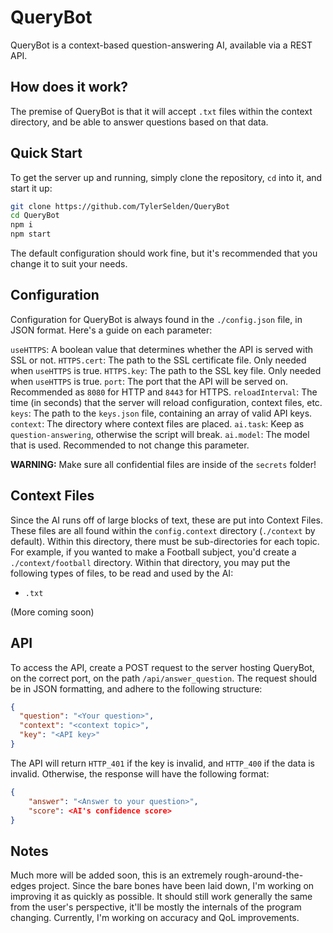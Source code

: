 # QueryBot

QueryBot is a context-based question-answering AI, available via a REST API.

## How does it work?

The premise of QueryBot is that it will accept `.txt` files within the context directory, and be able to answer questions based on that data.

## Quick Start

To get the server up and running, simply clone the repository, `cd` into it, and start it up:

```bash
git clone https://github.com/TylerSelden/QueryBot
cd QueryBot
npm i
npm start
```

The default configuration should work fine, but it's recommended that you change it to suit your needs.

## Configuration

Configuration for QueryBot is always found in the `./config.json` file, in JSON format. Here's a guide on each parameter:

`useHTTPS`: A boolean value that determines whether the API is served with SSL or not.
`HTTPS.cert`: The path to the SSL certificate file. Only needed when `useHTTPS` is true.
`HTTPS.key`: The path to the SSL key file. Only needed when `useHTTPS` is true.
`port`: The port that the API will be served on. Recommended as `8080` for HTTP and `8443` for HTTPS.
`reloadInterval`: The time (in seconds) that the server will reload configuration, context files, etc.
`keys`: The path to the `keys.json` file, containing an array of valid API keys.
`context`: The directory where context files are placed.
`ai.task`: Keep as `question-answering`, otherwise the script will break.
`ai.model`: The model that is used. Recommended to not change this parameter.

**WARNING:** Make sure all confidential files are inside of the `secrets` folder!

## Context Files

Since the AI runs off of large blocks of text, these are put into Context Files. These files are all found within the `config.context` directory (`./context` by default). Within this directory, there must be sub-directories for each topic. For example, if you wanted to make a Football subject, you'd create a `./context/football` directory. Within that directory, you may put the following types of files, to be read and used by the AI:

- `.txt`

(More coming soon)

## API

To access the API, create a POST request to the server hosting QueryBot, on the correct port, on the path `/api/answer_question`. The request should be in JSON formatting, and adhere to the following structure:

```json
{
  "question": "<Your question>",
  "context": "<context topic>",
  "key": "<API key>"
}
```

The API will return `HTTP_401` if the key is invalid, and `HTTP_400` if the data is invalid. Otherwise, the response will have the following format:

```json
{
	"answer": "<Answer to your question>",
	"score": <AI's confidence score>
}
```

## Notes

Much more will be added soon, this is an extremely rough-around-the-edges project. Since the bare bones have been laid down, I'm working on improving it as quickly as possible. It should still work generally the same from the user's perspective, it'll be mostly the internals of the program changing. Currently, I'm working on accuracy and QoL improvements.
